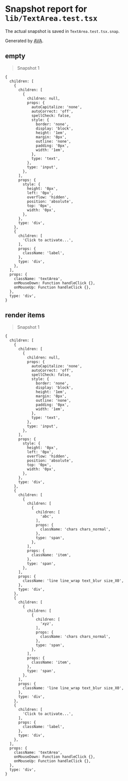 # Snapshot report for `lib/TextArea.test.tsx`

The actual snapshot is saved in `TextArea.test.tsx.snap`.

Generated by [AVA](https://avajs.dev).

## empty

> Snapshot 1

    {
      children: [
        {
          children: [
            {
              children: null,
              props: {
                autoCapitalize: 'none',
                autoCorrect: 'off',
                spellCheck: false,
                style: {
                  border: 'none',
                  display: 'block',
                  height: '1em',
                  margin: '0px',
                  outline: 'none',
                  padding: '0px',
                  width: '1em',
                },
                type: 'text',
              },
              type: 'input',
            },
          ],
          props: {
            style: {
              height: '0px',
              left: '0px',
              overflow: 'hidden',
              position: 'absolute',
              top: '0px',
              width: '0px',
            },
          },
          type: 'div',
        },
        {
          children: [
            'Click to activate...',
          ],
          props: {
            className: 'label',
          },
          type: 'div',
        },
      ],
      props: {
        className: 'textArea',
        onMouseDown: Function handleClick {},
        onMouseUp: Function handleClick {},
      },
      type: 'div',
    }

## render items

> Snapshot 1

    {
      children: [
        {
          children: [
            {
              children: null,
              props: {
                autoCapitalize: 'none',
                autoCorrect: 'off',
                spellCheck: false,
                style: {
                  border: 'none',
                  display: 'block',
                  height: '1em',
                  margin: '0px',
                  outline: 'none',
                  padding: '0px',
                  width: '1em',
                },
                type: 'text',
              },
              type: 'input',
            },
          ],
          props: {
            style: {
              height: '0px',
              left: '0px',
              overflow: 'hidden',
              position: 'absolute',
              top: '0px',
              width: '0px',
            },
          },
          type: 'div',
        },
        {
          children: [
            {
              children: [
                {
                  children: [
                    'abc',
                  ],
                  props: {
                    className: 'chars chars_normal',
                  },
                  type: 'span',
                },
              ],
              props: {
                className: 'item',
              },
              type: 'span',
            },
          ],
          props: {
            className: 'line line_wrap text_blur size_X0',
          },
          type: 'div',
        },
        {
          children: [
            {
              children: [
                {
                  children: [
                    'xyz',
                  ],
                  props: {
                    className: 'chars chars_normal',
                  },
                  type: 'span',
                },
              ],
              props: {
                className: 'item',
              },
              type: 'span',
            },
          ],
          props: {
            className: 'line line_wrap text_blur size_X0',
          },
          type: 'div',
        },
        {
          children: [
            'Click to activate...',
          ],
          props: {
            className: 'label',
          },
          type: 'div',
        },
      ],
      props: {
        className: 'textArea',
        onMouseDown: Function handleClick {},
        onMouseUp: Function handleClick {},
      },
      type: 'div',
    }

